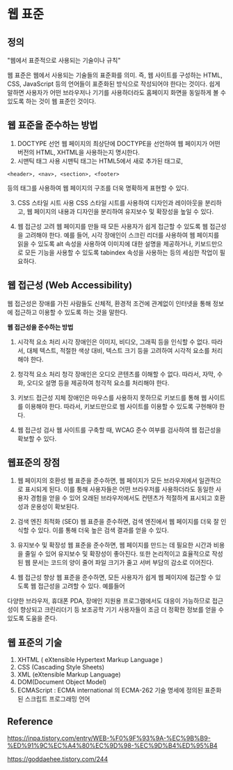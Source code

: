 # 웹 표준

## 정의 
"웹에서 표준적으로 사용되는 기술이나 규칙"  

웹 표준은 웹에서 사용되는 기술들의 표준화를 의미. 즉, 웹 사이트를 구성하는 HTML, CSS, JavaScript 등의 언어들이 표준화된 방식으로 작성되어야 한다는 것이다. 쉽게 말하면 사용자가 어떤 브라우저나 기기를 사용하더라도 홈페이지 화면을 동일하게 볼 수 있도록 하는 것이 웹 표준인 것이다.
## 웹 표준을 준수하는 방법
1. DOCTYPE 선언
웹 페이지의 최상단에 DOCTYPE을 선언하여 웹 페이지가 어떤 버전의 HTML, XHTML을 사용하는지 명시한다.
2. 시맨틱 태그 사용
시맨틱 태그는 HTML5에서 새로 추가된 태그로, 
```
<header>, <nav>, <section>, <footer>
```
 등의 태그를 사용하여 웹 페이지의 구조를 더욱 명확하게 표현할 수 있다.  

3. CSS 스타일 시트 사용
CSS 스타일 시트를 사용하여 디자인과 레이아웃을 분리하고, 웹 페이지의 내용과 디자인을 분리하여 유지보수 및 확장성을 높일 수 있다.

4. 웹 접근성 고려
웹 페이지를 만들 때 모든 사용자가 쉽게 접근할 수 있도록 웹 접근성을 고려해야 한다. 예를 들어, 시각 장애인이 스크린 리더를 사용하여 웹 페이지를 읽을 수 있도록 alt 속성을 사용하여 이미지에 대한 설명을 제공하거나, 키보드만으로 모든 기능을 사용할 수 있도록 tabindex 속성을 사용하는 등의 세심한 작업이 필요하다.

## 웹 접근성 (Web Accessibility)
웹 접근성은 장애를 가진 사람들도 신체적, 환경적 조건에 관계없이 인터넷을 통해 정보에 접근하고 이용할 수 있도록 하는 것을 말한다.   

**웹 접근성을 준수하는 방법**
1. 시각적 요소 처리
시각 장애인은 이미지, 비디오, 그래픽 등을 인식할 수 없다. 따라서, 대체 텍스트, 적절한 색상 대비, 텍스트 크기 등을 고려하여 시각적 요소를 처리해야 한다.

 

2. 청각적 요소 처리
청각 장애인은 오디오 콘텐츠를 이해할 수 없다. 따라서, 자막, 수화, 오디오 설명 등을 제공하여 청각적 요소를 처리해야 한다.

 

3. 키보드 접근성
지체 장애인은 마우스를 사용하지 못하므로 키보드를 통해 웹 사이트를 이용해야 한다. 따라서, 키보드만으로 웹 사이트를 이용할 수 있도록 구현해야 한다.

 

4. 웹 접근성 검사
웹 사이트를 구축할 때, WCAG 준수 여부를 검사하여 웹 접근성을 확보할 수 있다.

## 웹표준의 장점

1. 웹 페이지의 호환성
웹 표준을 준수하면, 웹 페이지가 모든 브라우저에서 일관적으로 표시되게 된다. 이를 통해 사용자들은 어떤 브라우저를 사용하더라도 동일한 사용자 경험을 얻을 수 있어 오래된 브라우저에서도 컨텐츠가 적절하게 표시되고 호환성과 운용성이 확보된다. 

 

2. 검색 엔진 최적화 (SEO)
웹 표준을 준수하면, 검색 엔진에서 웹 페이지를 더욱 잘 인식할 수 있다. 이를 통해 더욱 높은 검색 결과를 얻을 수 있다.

 

3. 유지보수 및 확장성
웹 표준을 준수하면, 웹 페이지를 만드는 데 필요한 시간과 비용을 줄일 수 있어 유지보수 및 확장성이 좋아진다. 또한 논리적이고 효율적으로 작성된 웹 문서는 코드의 양이 줄어 파일 크기가 줄고 서버 부담의 감소로 이어진다.

 

4. 웹 접근성 향상
웹 표준을 준수하면, 모든 사용자가 쉽게 웹 페이지에 접근할 수 있도록 웹 접근성을 고려할 수 있다. 예를들어

다양한 브라우저, 휴대폰 PDA, 장애인 지원용 프로그램에서도 대응이 가능하므로 접근성이 향상되고 크린리더기 등 보조공학 기기 사용자들이 조금 더 정확한 정보를 얻을 수 있도록 도움을 준다. 


##  웹 표준의 기술
1) XHTML ( eXtensible Hypertext Markup Language ) 
2) CSS (Cascading Style Sheets) 
3) XML (eXtensible Markup Language) 
4) DOM(Document Object Model) 
5) ECMAScript : ECMA international 의 ECMA-262 기술 명세에 정의된 표준화된 스크립트 프로그래밍 언어 

## Reference
https://inpa.tistory.com/entry/WEB-%F0%9F%93%9A-%EC%9B%B9-%ED%91%9C%EC%A4%80%EC%9D%98-%EC%9D%B4%ED%95%B4

https://goddaehee.tistory.com/244